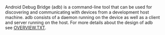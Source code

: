 Android Debug Bridge (adb) is a command-line tool that can be used for discovering and communicating
with devices from a development host machine. adb consists of a daemon running on the device
as well as a client and server running on the host. For more details about the design of adb see
[OVERVIEW.TXT](https://android.googlesource.com/platform/packages/modules/adb/+/refs/tags/android-13.0.0_r3/OVERVIEW.TXT).